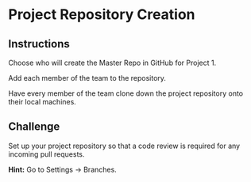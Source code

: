 # Project Repository Creation

## Instructions

Choose who will create the Master Repo in GitHub for Project 1.

Add each member of the team to the repository.

Have every member of the team clone down the project repository onto their local machines.

## Challenge

Set up your project repository so that a code review is required for any incoming pull requests. 

**Hint:** Go to Settings -> Branches.